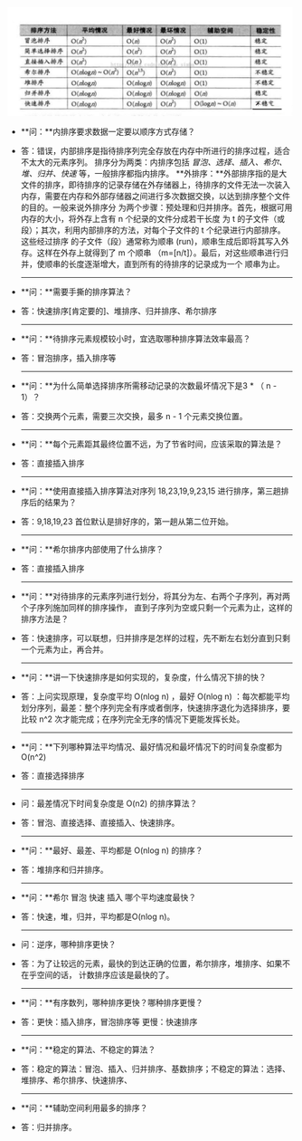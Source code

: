 ![排序算法时间效率对比图](../pics/排序算法时间效率对比图.jpg)



* **问：**内排序要求数据一定要以顺序方式存储？

* 答：错误，内部排序是指待排序列完全存放在内存中所进行的排序过程，适合不太大的元素序列。
  排序分为两类：内排序包括 *冒泡、选择、插入、希尔、堆、归并、快速* 等，一般排序都指内排序。
  **外排序：**外部排序指的是大文件的排序，即待排序的记录存储在外存储器上，待排序的文件无法一次装入
  内存，需要在内存和外部存储器之间进行多次数据交换，以达到排序整个文件的目的。一般来说外排序分
  为两个步骤：预处理和归并排序。首先，根据可用内存的大小，将外存上含有 n 个纪录的文件分成若干长度
  为 t 的子文件（或段）；其次，利用内部排序的方法，对每个子文件的 t 个纪录进行内部排序。这些经过排序
  的子文件（段）通常称为顺串 (run)，顺串生成后即将其写入外存。这样在外存上就得到了 m 个顺串
  （m=[n/t]）。最后，对这些顺串进行归并，使顺串的长度逐渐增大，直到所有的待排序的记录成为一个
  顺串为止。

  ****

* **问：**需要手撕的排序算法？

* 答：快速排序[肯定要的]、堆排序、归并排序、希尔排序

  ****

- **问：**待排序元素规模较小时，宜选取哪种排序算法效率最高？
- 答：冒泡排序，插入排序等

  ****

- **问：**为什么简单选择排序所需移动记录的次数最坏情况下是3 * （ n - 1）？

- 答：交换两个元素，需要三次交换，最多 n - 1 个元素交换位置。

  ****

- **问：**每个元素距其最终位置不远，为了节省时间，应该采取的算法是？

- 答：直接插入排序

  ****

- **问：**使用直接插入排序算法对序列 18,23,19,9,23,15 进行排序，第三趟排序后的结果为？

- 答：9,18,19,23 首位默认是排好序的，第一趟从第二位开始。

  ****

- **问：**希尔排序内部使用了什么排序？

- 答：直接插入排序

  ****

- **问：**对待排序的元素序列进行划分，将其分为左、右两个子序列，再对两个子序列施加同样的排序操作，
  直到子序列为空或只剩一个元素为止，这样的排序方法是？
- 答：快速排序，可以联想，归并排序是怎样的过程，先不断左右划分直到只剩一个元素为止，再合并。

  ****

- **问：**讲一下快速排序是如何实现的，复杂度，什么情况下排的快？
- 答：上问实现原理，复杂度平均 O(nlog n) ，最好 O(nlog n) ：每次都能平均划分序列，最差：整个序列完全有序或者倒序，快速排序退化为选择排序，要比较 n^2 次才能完成；在序列完全无序的情况下更能发挥长处。

  ****

- **问：**下列哪种算法平均情况、最好情况和最坏情况下的时间复杂度都为O(n^2)
- 答：直接选择排序

  ****

- 问：最差情况下时间复杂度是 O(n2) 的排序算法？
- 答：冒泡、直接选择、直接插入、快速排序。

  ****

- **问：**最好、最差、平均都是 O(nlog n) 的排序？
- 答：堆排序和归并排序。

  ****

- **问：**希尔 冒泡 快速 插入 哪个平均速度最快？
- 答：快速，堆，归并，平均都是O(nlog n)。

  ****

- 问：逆序，哪种排序更快？
- 答：为了让较远的元素，最快的到达正确的位置，希尔排序，堆排序、如果不在乎空间的话，
  计数排序应该是最快的了。

  ****

- **问：**有序数列，哪种排序更快？哪种排序更慢？
- 答：更快：插入排序，冒泡排序等   更慢：快速排序

  ****

- **问：**稳定的算法、不稳定的算法？

- 答：稳定的算法：冒泡、插入、归并排序、基数排序；不稳定的算法：选择、堆排序、希尔排序、快速排序、

  ****

- **问：**辅助空间利用最多的排序？

- 答：归并排序。



